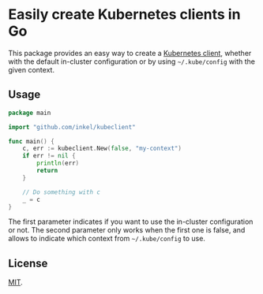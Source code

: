 # Easily create Kubernetes clients in Go
This package provides an easy way to create a [Kubernetes client](https://pkg.go.dev/k8s.io/client-go/kubernetes#Clientset), whether with the default in-cluster configuration or by using `~/.kube/config` with the given context.

## Usage
```go
package main

import "github.com/inkel/kubeclient"

func main() {
	c, err := kubeclient.New(false, "my-context")
	if err != nil {
		println(err)
		return
	}

	// Do something with c
	_ = c
}
```

The first parameter indicates if you want to use the in-cluster configuration or not.
The second parameter only works when the first one is false, and allows to indicate which context from `~/.kube/config` to use.

## License
[MIT](LICENSE).
